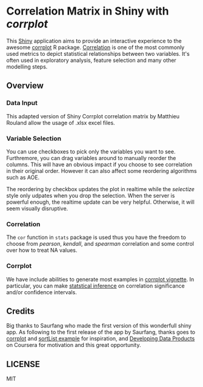 Correlation Matrix in Shiny with *corrplot*
===========

This [Shiny](http://shiny.rstudio.com/) application aims to provide an interactive experience to the awesome [corrplot](http://cran.r-project.org/web/packages/corrplot) R package. [Correlation](http://en.wikipedia.org/wiki/Correlation_and_dependence) is one of the most commonly used metrics to depict statistical relationships between two variables. It's often used in exploratory analysis, feature selection and many other modelling steps.

## Overview

### Data Input
This adapted version of Shiny Corrplot correlation matrix by Matthieu Rouland allow the usage of .xlsx excel files. 

### Variable Selection
You can use checkboxes to pick only the variables you want to see. Furthremore, you can drag variables around to manually reorder the columns. This will have an obvious impact if you choose to see correlation in their original order. However it can also affect some reordering algorithms such as AOE.

The reordering by checkbox updates the plot in realtime while the *selectize* style only udpates when you drop the selection. When the server is powerful enough, the realtime update can be very helpful. Otherwise, it will seem visually disruptive.

### Correlation
The `cor` function in `stats` package is used thus you have the freedom to choose from *pearson*, *kendall*, and *spearman* correlation and some control over how to treat NA values.

### Corrplot
We have include abilities to generate most examples in [corrplot vignette](http://cran.r-project.org/web/packages/corrplot/vignettes/corrplot-intro.html). In particular, you can make [statstical inference](http://en.wikipedia.org/wiki/Pearson_product-moment_correlation_coefficient#Inference) on correlation significance and/or confidence intervals.

## Credits
Big thanks to Saurfang who made the first version of this wonderfull shiny app. As following to the first release of the app by Saurfang, thanks goes to [corrplot](http://cran.r-project.org/web/packages/corrplot) and [sortList example](https://gist.github.com/trestletech/9691459) for inspiration, and [Developing Data Products](https://class.coursera.org/devdataprod-005) on Coursera for motivation and this great opportunity.

## LICENSE
MIT
